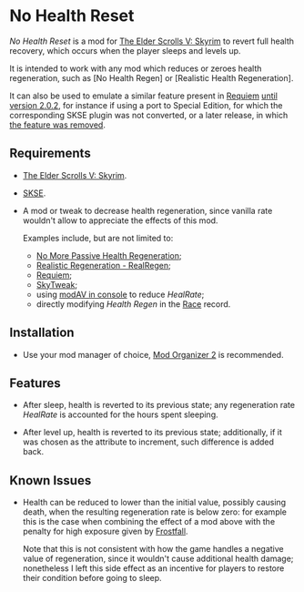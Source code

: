 # No Health Reset

_No Health Reset_ is a mod for [The Elder Scrolls V: Skyrim][Skyrim] to revert
full health recovery, which occurs when the player sleeps and levels up.

It is intended to work with any mod which reduces or zeroes health
regeneration, such as [No Health Regen] or [Realistic Health Regeneration].

It can also be used to emulate a similar feature present in [Requiem] [until
version 2.0.2][#1], for instance if using a port to Special Edition, for which
the corresponding SKSE plugin was not converted, or a later release, in which
[the feature was removed][#1].

## Requirements

- [The Elder Scrolls V: Skyrim][Skyrim].

- [SKSE].

- A mod or tweak to decrease health regeneration, since vanilla rate wouldn't
  allow to appreciate the effects of this mod.

  Examples include, but are not limited to:

  - [No More Passive Health Regeneration];
  - [Realistic Regeneration - RealRegen];
  - [Requiem];
  - [SkyTweak];
  - using [modAV in console][Targeted Commands] to reduce _HealRate_;
  - directly modifying _Health Regen_ in the [Race] record.

## Installation

- Use your mod manager of choice, [Mod Organizer 2] is recommended.

## Features

- After sleep, health is reverted to its previous state; any regeneration rate
  _HealRate_ is accounted for the hours spent sleeping.

- After level up, health is reverted to its previous state; additionally, if
  it was chosen as the attribute to increment, such difference is added back.

## Known Issues

- Health can be reduced to lower than the initial value, possibly causing
  death, when the resulting regeneration rate is below zero: for example this
  is the case when combining the effect of a mod above with the penalty for
  high exposure given by [Frostfall].

  Note that this is not consistent with how the game handles a negative value
  of regeneration, since it wouldn't cause additional health damage;
  nonetheless I left this side effect as an incentive for players to restore
  their condition before going to sleep.


[Skyrim]: https://elderscrolls.bethesda.net/skyrim
[SKSE]: https://skse.silverlock.org/
[No More Passive Health Regeneration]: https://www.nexusmods.com/skyrimspecialedition/mods/15447
[Realistic Regeneration - RealRegen]: https://www.nexusmods.com/skyrimspecialedition/mods/14437
[Requiem]: https://www.nexusmods.com/skyrim/mods/19281
[#1]: https://www.reddit.com/r/skyrimrequiem/comments/axou15/requiem_news_requiem_300_consign_to_oblivion_is/ehxmwai
[SkyTweak]: https://www.nexusmods.com/skyrim/mods/33395
[Targeted Commands]: https://en.uesp.net/wiki/Skyrim:Console#Targeted_Commands
[Race]: https://www.creationkit.com/index.php?title=Race
[Mod Organizer 2]: https://www.nexusmods.com/skyrimspecialedition/mods/6194
[Frostfall]: https://www.nexusmods.com/skyrim/mods/11163
